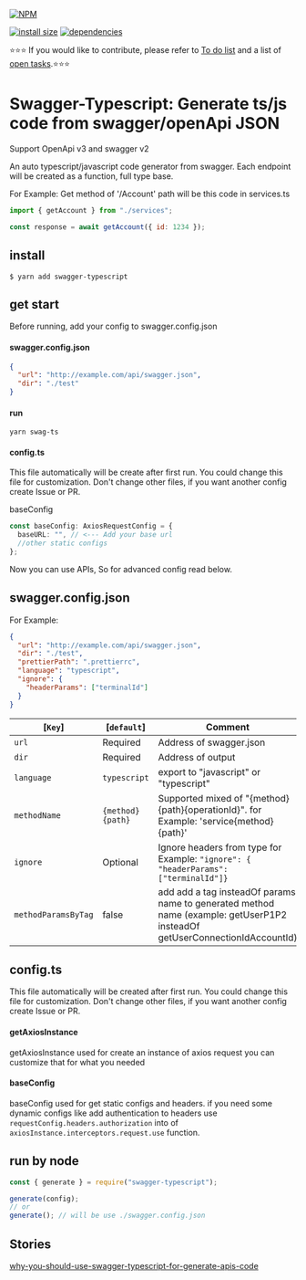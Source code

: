 [![NPM](https://nodei.co/npm/swagger-typescript.png)](https://nodei.co/npm/swagger-typescript/)

[![install size](https://packagephobia.now.sh/badge?p=swagger-typescript)](https://packagephobia.now.sh/result?p=swagger-typescript) [![dependencies](https://david-dm.org/hosseinmd/swagger-typescript.svg)](https://david-dm.org/hosseinmd/swagger-typescript.svg)

:star::star::star: If you would like to contribute, please refer to [To do list](https://github.com/hosseinmd/swagger-typescript/projects/1) and a list of [open tasks](https://github.com/hosseinmd/swagger-typescript/issues?q=is%3Aopen).:star::star::star:

# Swagger-Typescript: Generate ts/js code from swagger/openApi JSON

Support OpenApi v3 and swagger v2

An auto typescript/javascript code generator from swagger.
Each endpoint will be created as a function, full type base.

For Example:
Get method of '/Account' path will be this code in services.ts

```js
import { getAccount } from "./services";

const response = await getAccount({ id: 1234 });
```

## install

`$ yarn add swagger-typescript`

## get start

Before running, add your config to swagger.config.json

#### swagger.config.json

```json
{
  "url": "http://example.com/api/swagger.json",
  "dir": "./test"
}
```

#### run

```
yarn swag-ts
```

#### config.ts

This file automatically will be create after first run. You could change this file for customization. Don't change other files, if you want another config create Issue or PR.

baseConfig

```ts
const baseConfig: AxiosRequestConfig = {
  baseURL: "", // <--- Add your base url
  //other static configs
};
```

Now you can use APIs, So for advanced config read below.

## swagger.config.json

For Example:

```json
{
  "url": "http://example.com/api/swagger.json",
  "dir": "./test",
  "prettierPath": ".prettierrc",
  "language": "typescript",
  "ignore": {
    "headerParams": ["terminalId"]
  }
}
```

| [`Key`]             | [`default`]      | Comment                                                                                                                    |
| ------------------- | ---------------- | -------------------------------------------------------------------------------------------------------------------------- |
| `url`               | Required         | Address of swagger.json                                                                                                    |
| `dir`               | Required         | Address of output                                                                                                          |
| `language`          | `typescript`     | export to "javascript" or "typescript"                                                                                     |
| `methodName`        | `{method}{path}` | Supported mixed of "{method}{path}{operationId}". for Example: 'service{method}{path}'                                     |
| `ignore`            | Optional         | Ignore headers from type for Example: `"ignore": { "headerParams": ["terminalId"]}`                                        |
| `methodParamsByTag` | false            | add add a tag insteadOf params name to generated method name (example: getUserP1P2 insteadOf getUserConnectionIdAccountId) |

## config.ts

This file automatically will be created after first run. You could change this file for customization. Don't change other files, if you want another config create Issue or PR.

#### getAxiosInstance

getAxiosInstance used for create an instance of axios request you can customize that for what you needed

#### baseConfig

baseConfig used for get static configs and headers. if you need some dynamic configs like add authentication to headers use `requestConfig.headers.authorization` into of `axiosInstance.interceptors.request.use` function.

## run by node

```js
const { generate } = require("swagger-typescript");

generate(config);
// or
generate(); // will be use ./swagger.config.json
```

## Stories

[why-you-should-use-swagger-typescript-for-generate-apis-code](https://medium.com/@hosseinm.developer/why-you-should-use-swagger-typescript-for-generate-apis-code-63eb8623fef8?source=friends_link&sk=2aa0e2d30b3be158d18c1feb4e12d4a6)
